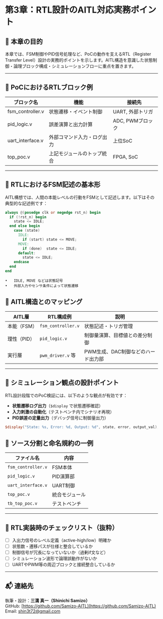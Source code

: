 # 第3章：RTL設計のAITL対応実務ポイント

## 🎯 本章の目的

本章では、FSM制御やPID信号処理など、PoCの動作を支えるRTL（Register Transfer Level）設計の実務的ポイントを示します。AITL構造を意識した状態制御・論理ブロック構成・シミュレーションフローに重点を置きます。

---

## 🧩 PoCにおけるRTLブロック例

| ブロック名         | 機能                                 | 接続先             |
|--------------------|--------------------------------------|--------------------|
| fsm_controller.v    | 状態遷移・イベント制御               | UART, 外部トリガ   |
| pid_logic.v         | 誤差演算と出力計算                   | ADC, PWMブロック   |
| uart_interface.v    | 外部コマンド入力・ログ出力           | 上位SoC            |
| top_poc.v           | 上記モジュールのトップ統合           | FPGA, SoC          |

---

## 🔧 RTLにおけるFSM記述の基本形

AITL構想では、人間の本能レベルの行動をFSMとして記述します。以下はその典型的な記述例です：

```verilog
always @(posedge clk or negedge rst_n) begin
  if (!rst_n) begin
    state <= IDLE;
  end else begin
    case (state)
      IDLE:
        if (start) state <= MOVE;
      MOVE:
        if (done)  state <= IDLE;
      default:
        state <= IDLE;
    endcase
  end
end
```

	•	IDLE, MOVE などは状態記号
	•	外部入力やセンサ条件によって状態遷移

## 🧠 AITL構造とのマッピング

| AITL層     | RTL構成例           | 説明                                 |
|------------|----------------------|--------------------------------------|
| 本能（FSM） | `fsm_controller.v`    | 状態記述・トリガ管理                 |
| 理性（PID） | `pid_logic.v`         | 制御量演算、目標値との差分制御       |
| 実行層     | `pwm_driver.v` 等     | PWM生成、DAC制御などのハード出力部   |

---

## 🧪 シミュレーション観点の設計ポイント

RTL設計段階でのPoC検証には、以下のような観点が有効です：

- **状態遷移ログ出力**（`$display` で状態遷移確認）
- **入力刺激の自動化**（テストベンチ内でシナリオ再現）
- **PID誤差の定量出力**（デバッグ信号に制御量出力）

```verilog
$display("State: %s, Error: %d, Output: %d", state, error, output_val);
```

## 📄 ソース分割と命名規約の一例

| ファイル名              | 内容                     |
|-------------------------|--------------------------|
| `fsm_controller.v`      | FSM本体                  |
| `pid_logic.v`           | PID演算部                |
| `uart_interface.v`      | UART制御                 |
| `top_poc.v`             | 統合モジュール           |
| `tb_top_poc.v`          | テストベンチ             |

---

## 🧰 RTL実装時のチェックリスト（抜粋）

- [ ] 入出力信号のレベル定義（active-high/low）明確か  
- [ ] 状態数・遷移パスが仕様と整合しているか  
- [ ] 制御信号が冗長になっていないか（過剰if文など）  
- [ ] シミュレーション波形で論理誤動作がないか  
- [ ] UARTやPWM等の周辺ブロックと接続整合しているか

---

## 📬 連絡先

執筆・設計：**三溝 真一（Shinichi Samizo）**  
GitHub: [https://github.com/Samizo-AITL](https://github.com/Samizo-AITL)  
Email: shin3t72@gmail.com
